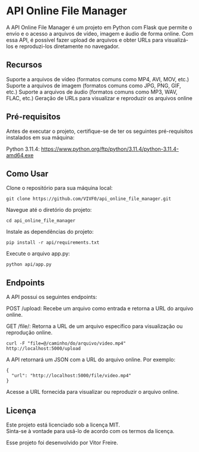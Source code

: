 # API Online File Manager

A API Online File Manager é um projeto em Python com Flask que permite o envio e o acesso a arquivos de vídeo, imagem e áudio de forma online. Com essa API, é possível fazer upload de arquivos e obter URLs para visualizá-los e reproduzi-los diretamente no navegador.
 
## Recursos
Suporte a arquivos de vídeo (formatos comuns como MP4, AVI, MOV, etc.)
Suporte a arquivos de imagem (formatos comuns como JPG, PNG, GIF, etc.)
Suporte a arquivos de áudio (formatos comuns como MP3, WAV, FLAC, etc.)
Geração de URLs para visualizar e reproduzir os arquivos online

## Pré-requisitos
Antes de executar o projeto, certifique-se de ter os seguintes pré-requisitos instalados em sua máquina:

Python 3.11.4: https://www.python.org/ftp/python/3.11.4/python-3.11.4-amd64.exe<br>

## Como Usar
Clone o repositório para sua máquina local:
```
git clone https://github.com/VIVF0/api_online_file_manager.git
```
Navegue até o diretório do projeto:
```
cd api_online_file_manager
```
Instale as dependências do projeto:
```
pip install -r api/requirements.txt
```
Execute o arquivo app.py:
```
python api/app.py
```
## Endpoints
A API possui os seguintes endpoints:

POST /upload: Recebe um arquivo como entrada e retorna a URL do arquivo online.

GET /file/<filename>: Retorna a URL de um arquivo específico para visualização ou reprodução online.
```
curl -F "file=@/caminho/do/arquivo/video.mp4" http://localhost:5000/upload
```
A API retornará um JSON com a URL do arquivo online. Por exemplo:
```
{
  "url": "http://localhost:5000/file/video.mp4"
}
```
Acesse a URL fornecida para visualizar ou reproduzir o arquivo online.

## Licença
Este projeto está licenciado sob a licença MIT. <br>Sinta-se à vontade para usá-lo de acordo com os termos da licença.

Esse projeto foi desenvolvido por Vitor Freire.
